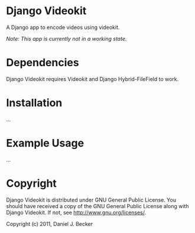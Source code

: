 # Django Videokit #

A Django app to encode videos using videokit.

*Note: This app is currently not in a working state.*

# Dependencies #

Django Videokit requires Videokit and Django Hybrid-FileField to work.

# Installation #

…

# Example Usage #

…

# Copyright #

Django Videokit is distributed under GNU General Public License. 
You should have received a copy of the GNU General Public License along 
with Django Videokit. 
If not, see <http://www.gnu.org/licenses/>.

Copyright (c) 2011, Daniel J. Becker

